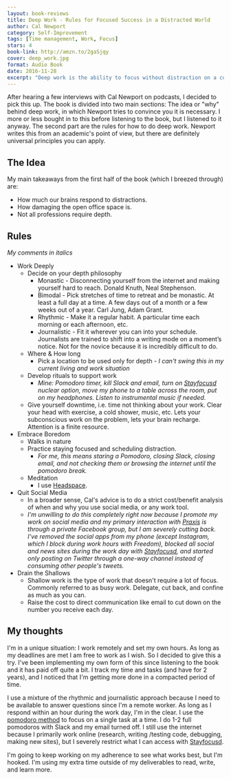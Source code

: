 ```yaml
--- 
layout: book-reviews
title: Deep Work - Rules for Focused Success in a Distracted World
author: Cal Newport
category: Self-Improvement
tags: [Time management, Work, Focus]
stars: 4
book-link: http://amzn.to/2gaSjqy
cover: deep_work.jpg
format: Audio Book
date: 2016-11-28
excerpt: "Deep work is the ability to focus without distraction on a cognitively demanding task. It produces great results."
---
```

After hearing a few interviews with Cal Newport on podcasts, I decided to pick this up. The book is divided into two main sections: The idea or "why" behind deep work, in which Newport tries to convince you it is necessary. I more or less bought in to this before listening to the book, but I listened to it anyway. The second part are the rules for how to do deep work. Newport writes this from an academic's point of view, but there are definitely universal principles you can apply.

## The Idea

My main takeaways from the first half of the book (which I breezed through) are:

- How much our brains respond to distractions.
- How damaging the open office space is.
- Not all professions require depth.

## Rules

*My comments in italics*

- Work Deeply
	- Decide on your depth philosophy
		- Monastic - Disconnecting yourself from the internet and making yourself hard to reach. Donald Knuth, Neal Stephenson.
		- Bimodal - Pick stretches of time to retreat and be monastic. At least a full day at a time. A few days out of a month or a few weeks out of a year. Carl Jung, Adam Grant.
		- Rhythmic - Make it a regular habit. A particular time each morning or each afternoon, etc. 
		- Journalistic -  Fit it wherever you can into your schedule. Journalists are trained to shift into a writing mode on a moment’s notice. Not for the novice because it is incredibly difficult to do.
	- Where & How long
		- Pick a location to be used only for depth - *I can't swing this in my current living and work situation*
	- Develop rituals to support work
		- *Mine:  Pomodoro timer, kill Slack and email, turn on [Stayfocusd](http://www.stayfocusd.com) nuclear option, move my phone to a table across the room, put on my headphones. Listen to instrumental music if needed.*
	- Give yourself downtime, i.e. time not thinking about your work. Clear your head with exercise, a cold shower, music, etc. Lets your subconscious work on the problem, lets your brain recharge. Attention is a finite resource.
-  Embrace Boredom
	- Walks in nature
	- Practice staying focused and scheduling distraction.
		- *For me, this means staring a Pomodoro, closing Slack, closing email, and not checking them or browsing the internet until the pomodoro break.*
	- Meditation
		- I use [Headspace](https://www.headspace.com).
- Quit Social Media
	- In a broader sense, Cal's advice is to do a strict cost/benefit analysis of when and why you use social media, or any work tool.
	- *I'm unwilling to do this completely right now because I promote my work on social media and my primary interaction with [Praxis](http://discoverpraxis.com) is through a private Facebook group, but I am severely cutting back. I've removed the social apps from my phone (except Instagram, which I block during work hours with Freedom), blocked all social and news sites during the work day with [Stayfocusd](http://www.stayfocusd.com), and started only posting on Twitter through a one-way channel instead of consuming other people's tweets.*
- Drain the Shallows
	- Shallow work is the type of work that doesn't require a lot of focus. Commonly referred to as busy work. Delegate, cut back, and confine as much as you can.
	- Raise the cost to direct communication like email to cut down on the number you receive each day.
	

## My thoughts

I'm in a unique situation: I work remotely and set my own hours. As long as my deadlines are met I am free to work as I wish. So I decided to give this a try. I've been implementing my own form of this since listening to the book and it has paid off quite a bit. I track my time and tasks (and have for 2 years), and I noticed that I'm getting more done in a compacted period of time. 

I use a mixture of the rhythmic and journalistic approach because I need to be available to answer questions since I'm a remote worker. As long as I respond within an hour during the work day, I'm in the clear. I use the [pomodoro method](http://www.asianefficiency.com/motivation/become-more-productive-with-the-pomodoro-technique/) to focus on a single task at a time. I do 1-2 full pomodoros with Slack and my email turned off. I still use the internet because I primarily work online (research, writing /testing code, debugging, making new sites), but I severely restrict what I can access with [Stayfocusd](http://www.stayfocusd.com). 

I'm going to keep working on my adherence to see what works best, but I'm hooked. I'm using my extra time outside of my deliverables to read, write, and learn more. 